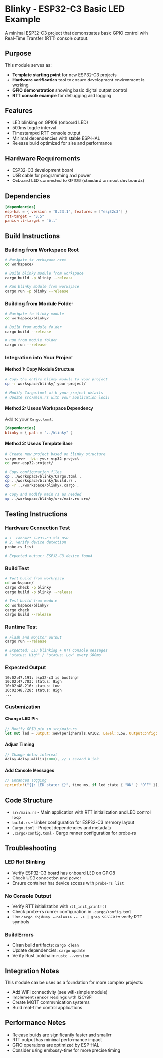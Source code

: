 # Blinky - ESP32-C3 Basic LED Example

A minimal ESP32-C3 project that demonstrates basic GPIO control with Real-Time Transfer (RTT) console output.

## Purpose

This module serves as:
- **Template starting point** for new ESP32-C3 projects
- **Hardware verification** tool to ensure development environment is working
- **GPIO demonstration** showing basic digital output control
- **RTT console example** for debugging and logging

## Features

- LED blinking on GPIO8 (onboard LED)
- 500ms toggle interval
- Timestamped RTT console output
- Minimal dependencies with stable ESP-HAL
- Release build optimized for size and performance

## Hardware Requirements

- ESP32-C3 development board
- USB cable for programming and power
- Onboard LED connected to GPIO8 (standard on most dev boards)

## Dependencies

```toml
[dependencies]
esp-hal = { version = "0.23.1", features = ["esp32c3"] }
rtt-target = "0.5"
panic-rtt-target = "0.1"
```

## Build Instructions

### Building from Workspace Root
```bash
# Navigate to workspace root
cd workspace/

# Build blinky module from workspace
cargo build -p blinky --release

# Run blinky module from workspace
cargo run -p blinky --release
```

### Building from Module Folder
```bash
# Navigate to blinky module
cd workspace/blinky/

# Build from module folder
cargo build --release

# Run from module folder
cargo run --release
```

### Integration into Your Project

#### Method 1: Copy Module Structure
```bash
# Copy the entire blinky module to your project
cp -r workspace/blinky/ your-project/

# Modify Cargo.toml with your project details
# Update src/main.rs with your application logic
```

#### Method 2: Use as Workspace Dependency
Add to your `Cargo.toml`:
```toml
[dependencies]
blinky = { path = "../blinky" }
```

#### Method 3: Use as Template Base
```bash
# Create new project based on blinky structure
cargo new --bin your-esp32-project
cd your-esp32-project/

# Copy configuration files
cp ../workspace/blinky/Cargo.toml .
cp ../workspace/blinky/build.rs .
cp -r ../workspace/blinky/.cargo .

# Copy and modify main.rs as needed
cp ../workspace/blinky/src/main.rs src/
```

## Testing Instructions

### Hardware Connection Test
```bash
# 1. Connect ESP32-C3 via USB
# 2. Verify device detection
probe-rs list

# Expected output: ESP32-C3 device found
```

### Build Test
```bash
# Test build from workspace
cd workspace/
cargo check -p blinky
cargo build -p blinky --release

# Test build from module
cd workspace/blinky/
cargo check
cargo build --release
```

### Runtime Test
```bash
# Flash and monitor output
cargo run --release

# Expected: LED blinking + RTT console messages
# "status: High" / "status: Low" every 500ms
```

### Expected Output
```
10:02:47.191: esp32-c3 is booting!
10:02:47.703: status: High
10:02:48.216: status: Low  
10:02:48.728: status: High
...
```

### Customization

#### Change LED Pin
```rust
// Modify GPIO pin in src/main.rs
let mut led = Output::new(peripherals.GPIO2, Level::Low, OutputConfig::default());
```

#### Adjust Timing
```rust
// Change delay interval
delay.delay_millis(1000); // 1 second blink
```

#### Add Console Messages
```rust
// Enhanced logging
rprintln!("{}: LED state: {}", time_ms, if led_state { "ON" } "OFF" });
```

## Code Structure

- `src/main.rs` - Main application with RTT initialization and LED control loop
- `build.rs` - Linker configuration for ESP32-C3 memory layout
- `Cargo.toml` - Project dependencies and metadata
- `.cargo/config.toml` - Cargo runner configuration for probe-rs

## Troubleshooting

### LED Not Blinking
- Verify ESP32-C3 board has onboard LED on GPIO8
- Check USB connection and power
- Ensure container has device access with `probe-rs list`

### No Console Output
- Verify RTT initialization with `rtt_init_print!()`
- Check probe-rs runner configuration in `.cargo/config.toml`
- Use `cargo objdump --release -- -s | grep SEGGER` to verify RTT symbols

### Build Errors
- Clean build artifacts: `cargo clean`
- Update dependencies: `cargo update`
- Verify Rust toolchain: `rustc --version`

## Integration Notes

This module can be used as a foundation for more complex projects:
- Add WiFi connectivity (see wifi-simple module)
- Implement sensor readings with I2C/SPI
- Create MQTT communication systems
- Build real-time control applications

## Performance Notes

- Release builds are significantly faster and smaller
- RTT output has minimal performance impact
- GPIO operations are optimized by ESP-HAL
- Consider using embassy-time for more precise timing
